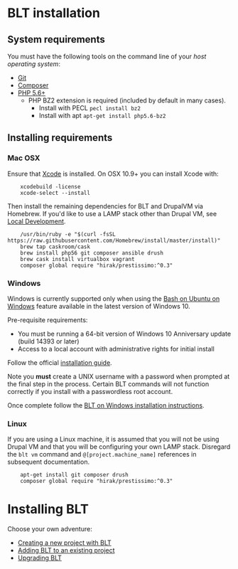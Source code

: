 # BLT installation

## System requirements

You must have the following tools on the command line of your *host operating system*:

* [Git](https://git-scm.com/)
* [Composer](https://getcomposer.org/download/)
* [PHP 5.6+](http://php.net/manual/en/install.php)
    * PHP BZ2 extension is required (included by default in many cases).
        * Install with PECL `pecl install bz2`
        * Install with apt `apt-get install php5.6-bz2`

## Installing requirements

### Mac OSX

Ensure that [Xcode](https://itunes.apple.com/us/app/xcode/id497799835?mt=12) is installed. On OSX 10.9+ you can install Xcode with:

        xcodebuild -license
        xcode-select --install

Then install the remaining dependencies for BLT and DrupalVM via Homebrew. If you'd like to use a LAMP stack other than Drupal VM, see [Local Development](readme/local-development.md).

        /usr/bin/ruby -e "$(curl -fsSL https://raw.githubusercontent.com/Homebrew/install/master/install)"
        brew tap caskroom/cask
        brew install php56 git composer ansible drush
        brew cask install virtualbox vagrant
        composer global require "hirak/prestissimo:^0.3"

### Windows

Windows is currently supported only when using the [Bash on Ubuntu on Windows](https://msdn.microsoft.com/en-us/commandline/wsl/about) feature available in the latest version of Windows 10.

Pre-requisite requirements:
  - You must be running a 64-bit version of Windows 10 Anniversary update (build 14393 or later)
  - Access to a local account with administrative rights for initial install

Follow the official [installation guide](https://msdn.microsoft.com/en-us/commandline/wsl/install_guide).

Note you **must** create a UNIX username with a password when prompted at the final step in the process. Certain BLT commands will not function correctly if you install with a passwordless root account.

Once complete follow the [BLT on Windows installation instructions](readme/windows-install.md).

### Linux

If you are using a Linux machine, it is assumed that you will not be using Drupal VM and that you will be configuring your own LAMP stack. Disregard the `blt vm` command and `@[project.machine_name]` references in subsequent documentation.

        apt-get install git composer drush
        composer global require "hirak/prestissimo:^0.3"

# Installing BLT

Choose your own adventure:

* [Creating a new project with BLT](readme/creating-new-project.md)
* [Adding BLT to an existing project](readme/adding-to-project.md)
* [Upgrading BLT](readme/upgrading-blt.md)
